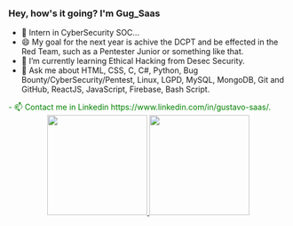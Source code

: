 ### Hey, how's it going? I'm Gug_Saas

- 🔭 Intern in CyberSecurity SOC...
- 😄 My goal for the next year is achive the DCPT and be effected in the Red Team, such as a Pentester Junior or something like that.
- 🌱 I’m currently learning Ethical Hacking from Desec Security.
- 💬 Ask me about HTML, CSS, C, C#, Python, Bug Bounty/CyberSecurity/Pentest, Linux, LGPD, MySQL, MongoDB, Git and GitHub, ReactJS, JavaScript, Firebase, Bash Script.
<div style="color: green;">- 📫 Contact me in Linkedin https://www.linkedin.com/in/gustavo-saas/.</div>

<div align="center">
  <a href="https://github.com/GugSaas">
  <img height="180em" src="https://github-readme-stats.vercel.app/api?username=GugSaas&show_icons=true&theme=nightowl&include_all_commits=true&count_private=true"/>
  <img height="180em" src="https://github-readme-stats.vercel.app/api/top-langs/?username=GugSaas&layout=compact&langs_count=7&theme=tokyonight"/>
</div>
